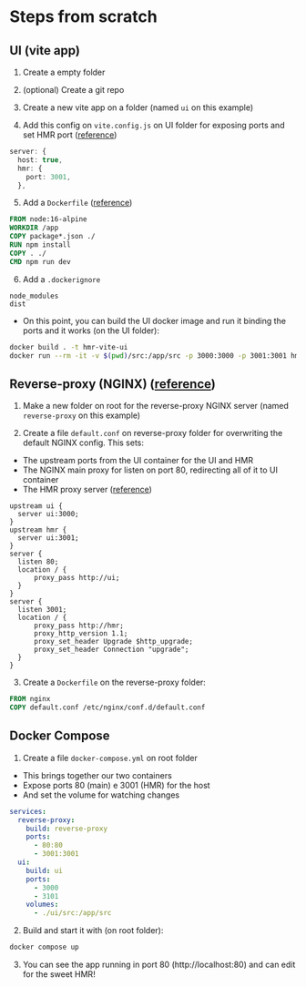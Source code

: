 # Steps from scratch

## UI (vite app)
1. Create a empty folder
   
2. (optional) Create a git repo
   
3. Create a new vite app on a folder (named `ui` on this example)
   
4.  Add this config on `vite.config.js` on UI folder for exposing ports and set HMR port ([reference](https://github.com/vitejs/vite/issues/4116#issuecomment-983261927))
```ts
server: {
  host: true,
  hmr: {
    port: 3001,
  },
```

5. Add a `Dockerfile` ([reference](https://www.docker.com/blog/speed-up-your-development-flow-with-these-dockerfile-best-practices/))
```dockerfile
FROM node:16-alpine
WORKDIR /app
COPY package*.json ./
RUN npm install
COPY . ./
CMD npm run dev
```

6. Add a `.dockerignore`
```dockerignore
node_modules
dist
```
- On this point, you can build the UI docker image and run it binding the ports and it works (on the UI folder):
```sh
docker build . -t hmr-vite-ui
docker run --rm -it -v $(pwd)/src:/app/src -p 3000:3000 -p 3001:3001 hmr-vite-ui
```


## Reverse-proxy (NGINX) ([reference](https://github.com/okteto/movies-with-compose))
1. Make a new folder on root for the reverse-proxy NGINX server (named `reverse-proxy` on this example)
   
2. Create a file `default.conf` on reverse-proxy folder for overwriting the default NGINX config. This sets:
  - The upstream ports from the UI container for the UI and HMR
  - The NGINX main proxy for listen on port 80, redirecting all of it to UI container
  - The HMR proxy server ([reference](https://www.tutorialspoint.com/how-to-configure-nginx-as-reverse-proxy-for-websocket))
```nginx
upstream ui {
  server ui:3000;
}
upstream hmr {
  server ui:3001;
}
server {
  listen 80;
  location / {
      proxy_pass http://ui;
  }
}
server {
  listen 3001;
  location / {
      proxy_pass http://hmr;
      proxy_http_version 1.1;
      proxy_set_header Upgrade $http_upgrade;
      proxy_set_header Connection "upgrade";
  }
}
```

3. Create a `Dockerfile` on the reverse-proxy folder:
```dockerfile
FROM nginx
COPY default.conf /etc/nginx/conf.d/default.conf
```

## Docker Compose

1. Create a file `docker-compose.yml` on root folder
- This brings together our two containers
- Expose ports 80 (main) e 3001 (HMR) for the host
- And set the volume for watching changes
```yml
services:
  reverse-proxy:
    build: reverse-proxy
    ports:
      - 80:80
      - 3001:3001
  ui:
    build: ui
    ports:
      - 3000
      - 3101
    volumes:
      - ./ui/src:/app/src    
```

2. Build and start it with (on root folder):
```sh
docker compose up
```

3. You can see the app running in port 80 (http://localhost:80) and can edit for the sweet HMR!
